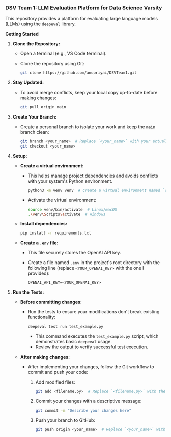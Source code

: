 ### DSV Team 1: LLM Evaluation Platform for Data Science Varsity

This repository provides a platform for evaluating large language models (LLMs) using the `deepeval` library.

**Getting Started**

1.  **Clone the Repository:**

      - Open a terminal (e.g., VS Code terminal).

      - Clone the repository using Git:

        ```bash
        git clone https://github.com/anupriyai/DSVTeam1.git
        ```

2.  **Stay Updated:**

      - To avoid merge conflicts, keep your local copy up-to-date before making changes:

        ```bash
        git pull origin main
        ```

3.  **Create Your Branch:**

      - Create a personal branch to isolate your work and keep the `main` branch clean:

        ```bash
        git branch <your_name>  # Replace `<your_name>` with your actual name
        git checkout <your_name>
        ```

4.  **Setup:**

      - **Create a virtual environment:**

          - This helps manage project dependencies and avoids conflicts with your system's Python environment.

            ```bash
            python3 -m venv venv  # Create a virtual environment named `venv`
            ```

          - Activate the virtual environment:

            ```bash
            source venv/bin/activate  # Linux/macOS
            .\venv\Scripts\activate  # Windows
            ```

      - **Install dependencies:**

        ```bash
        pip install -r requirements.txt
        ```

      - **Create a `.env` file:**

          - This file securely stores the OpenAI API key.

          - Create a file named `.env` in the project's root directory with the following line (replace `<YOUR_OPENAI_KEY>` with the one I provided):

            ```
            OPENAI_API_KEY=<YOUR_OPENAI_KEY>
            ```


5.  **Run the Tests:**

      - **Before committing changes:**

          - Run the tests to ensure your modifications don't break existing functionality:

            ```bash
            deepeval test run test_example.py
            ```

              - This command executes the `test_example.py` script, which demonstrates basic `deepeval` usage.
              - Review the output to verify successful test execution.

      - **After making changes:**

          - After implementing your changes, follow the Git workflow to commit and push your code:

            1.  Add modified files:

                ```bash
                git add <filename.py>  # Replace `<filename.py>` with the actual file
                ```

            2.  Commit your changes with a descriptive message:

                ```bash
                git commit -m "Describe your changes here"
                ```

            3.  Push your branch to GitHub:

                ```bash
                git push origin <your_name>  # Replace `<your_name>` with your branch name
                ```
